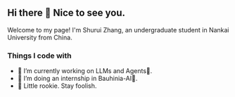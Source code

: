 ## Hi there 👋 Nice to see you.
Welcome to my page! 
I'm Shurui Zhang, an undergraduate student in Nankai University from China. 


### Things I code with


- 🔭 I’m currently working on LLMs and Agents🤖. 
- 👯 I’m doing an internship in Bauhinia-AI💮.
- 🌃 Little rookie. Stay foolish.

<!--
**ZhangShuui/ZhangShuui** is a ✨ _special_ ✨ repository because its `README.md` (this file) appears on your GitHub profile.

Here are some ideas to get you started:

- 🔭 I’m currently working on ...
- 🌱 I’m currently learning ...
- 👯 I’m looking to collaborate on ...
- 🤔 I’m looking for help with ...
- 💬 Ask me about ...
- 📫 How to reach me: ...
- 😄 Pronouns: ...
- ⚡ Fun fact: ...
-->

